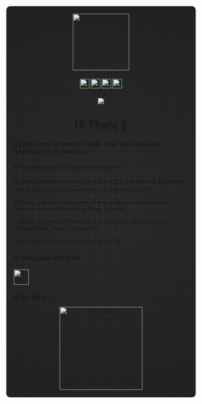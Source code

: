 <div style="background-image: radial-gradient(circle at center center, transparent 0%, rgb(33,33,33) 99%), 
            repeating-linear-gradient(0deg, rgba(163, 163, 163, 0.2) 0px, rgba(163, 163, 163, 0.2) 1px, transparent 1px, transparent 6px), 
            repeating-linear-gradient(90deg, rgba(163, 163, 163, 0.2) 0px, rgba(163, 163, 163, 0.2) 1px, transparent 1px, transparent 6px), 
            linear-gradient(90deg, rgb(33,33,33),rgb(33,33,33)); padding: 20px; border-radius: 10px; text-align: center;">

  <div align="center">
    <img height="150" src="https://media.licdn.com/dms/image/v2/D4E16AQGnAv_xhqeoHA/profile-displaybackgroundimage-shrink_350_1400/profile-displaybackgroundimage-shrink_350_1400/0/1719350567211?e=1734566400&v=beta&t=ucVkFrj0aOcbL99aVIWX0kRYkYVggq1-VfezqJTlY5s" />
  </div>

  ###

  <div align="center">
    <a href="https://www.linkedin.com/in/youssef-talibi--fs/" target="_blank">
      <img src="https://img.shields.io/static/v1?message=LinkedIn&logo=linkedin&label=&color=0077B5&logoColor=white&labelColor=&style=for-the-badge" height="25" alt="linkedin logo" />
    </a>
    <a href="mailto:youssef.talibi11@gmail.com" target="_blank">
      <img src="https://img.shields.io/static/v1?message=Gmail&logo=gmail&label=&color=D14836&logoColor=white&labelColor=&style=for-the-badge" height="25" alt="gmail logo" />
    </a>
    <a href="https://instagram.com/youcef.talibi" target="_blank">
      <img src="https://img.shields.io/static/v1?message=Instagram&logo=instagram&label=&color=E4405F&logoColor=white&labelColor=&style=for-the-badge" height="25" alt="instagram logo" />
    </a>
    <a href="https://t.me/Youssef_Talibi" target="_blank">
      <img src="https://img.shields.io/static/v1?message=Telegram&logo=telegram&label=&color=2CA5E0&logoColor=white&labelColor=&style=for-the-badge" height="25" alt="telegram logo" />
    </a>
  </div>

  ###

  <div align="center">
    <img src="https://visitor-badge.laobi.icu/badge?page_id=youce-etalibi.youce-etalibi&left_color=lightslategray" />
  </div>

  ###

  <h1 align="center">Hi There 👋</h1>

  ###

  <h3 align="left">👩‍💻 My name is Youssef Talibi, and I'm a full-stack developer from Morocco</h3>

  ###

  <p align="left">
    🚀 Youssef Talibi | 19 | Aspiring Developer 🔥<br><br>
    💻 Passionate about coding, always learning and growing 🌱 to master new technologies and explore the latest trends in tech!<br><br>
    🤝 Strong believer in the power of teamwork and collaboration to innovate and create amazing things together.<br><br>
    ✨ Ready to connect? Hit me up on LinkedIn or other socials for collaborations, ideas, or questions.<br><br>
    Let’s build something magical together! 💡🌟
  </p>

  ###

  <h3 align="left">🛠 Language and tools</h3>

  <div align="left">
    <img src="https://cdn.jsdelivr.net/gh/devicons/devicon/icons/bootstrap/bootstrap-original.svg" height="40" alt="bootstrap logo" />
    <!-- Add more icons here as needed -->
  </div>

  ###

  <h3 align="left">🔥 My Stats :</h3>

  <div align="center">
    <img src="https://streak-stats.demolab.com?user=youce-etalibi&locale=en&mode=daily&theme=radical&hide_border=false&border_radius=5&order=3" height="220" alt="streak graph" />
  </div>

</div>
